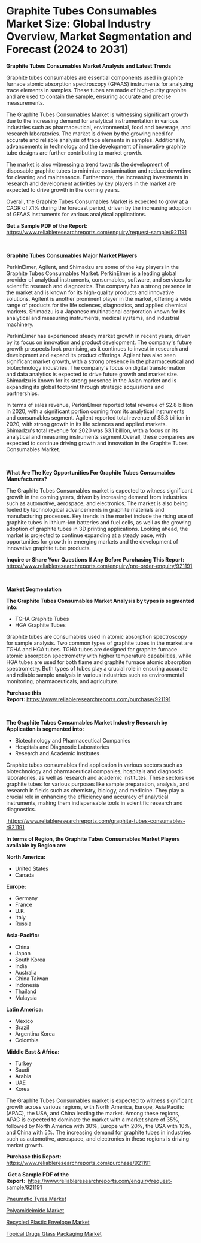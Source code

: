 <p><h1>Graphite Tubes Consumables Market Size: Global Industry Overview, Market Segmentation and Forecast (2024 to 2031)</h1></p><p><strong>Graphite Tubes Consumables Market Analysis and Latest Trends</strong></p>
<p><p>Graphite tubes consumables are essential components used in graphite furnace atomic absorption spectroscopy (GFAAS) instruments for analyzing trace elements in samples. These tubes are made of high-purity graphite and are used to contain the sample, ensuring accurate and precise measurements.</p><p>The Graphite Tubes Consumables Market is witnessing significant growth due to the increasing demand for analytical instrumentation in various industries such as pharmaceutical, environmental, food and beverage, and research laboratories. The market is driven by the growing need for accurate and reliable analysis of trace elements in samples. Additionally, advancements in technology and the development of innovative graphite tube designs are further contributing to market growth.</p><p>The market is also witnessing a trend towards the development of disposable graphite tubes to minimize contamination and reduce downtime for cleaning and maintenance. Furthermore, the increasing investments in research and development activities by key players in the market are expected to drive growth in the coming years.</p><p>Overall, the Graphite Tubes Consumables Market is expected to grow at a CAGR of 7.1% during the forecast period, driven by the increasing adoption of GFAAS instruments for various analytical applications.</p></p>
<p><strong>Get a Sample PDF of the Report:&nbsp;</strong> <a href="https://www.reliableresearchreports.com/enquiry/request-sample/921191">https://www.reliableresearchreports.com/enquiry/request-sample/921191</a></p>
<p>&nbsp;</p>
<p><strong>Graphite Tubes Consumables Major Market Players</strong></p>
<p><p>PerkinElmer, Agilent, and Shimadzu are some of the key players in the Graphite Tubes Consumables Market. PerkinElmer is a leading global provider of analytical instruments, consumables, software, and services for scientific research and diagnostics. The company has a strong presence in the market and is known for its high-quality products and innovative solutions. Agilent is another prominent player in the market, offering a wide range of products for the life sciences, diagnostics, and applied chemical markets. Shimadzu is a Japanese multinational corporation known for its analytical and measuring instruments, medical systems, and industrial machinery.</p><p>PerkinElmer has experienced steady market growth in recent years, driven by its focus on innovation and product development. The company's future growth prospects look promising, as it continues to invest in research and development and expand its product offerings. Agilent has also seen significant market growth, with a strong presence in the pharmaceutical and biotechnology industries. The company's focus on digital transformation and data analytics is expected to drive future growth and market size. Shimadzu is known for its strong presence in the Asian market and is expanding its global footprint through strategic acquisitions and partnerships.</p><p>In terms of sales revenue, PerkinElmer reported total revenue of $2.8 billion in 2020, with a significant portion coming from its analytical instruments and consumables segment. Agilent reported total revenue of $5.3 billion in 2020, with strong growth in its life sciences and applied markets. Shimadzu's total revenue for 2020 was $3.1 billion, with a focus on its analytical and measuring instruments segment.Overall, these companies are expected to continue driving growth and innovation in the Graphite Tubes Consumables Market.</p></p>
<p>&nbsp;</p>
<p><strong>What Are The Key Opportunities For Graphite Tubes Consumables Manufacturers?</strong></p>
<p><p>The Graphite Tubes Consumables market is expected to witness significant growth in the coming years, driven by increasing demand from industries such as automotive, aerospace, and electronics. The market is also being fueled by technological advancements in graphite materials and manufacturing processes. Key trends in the market include the rising use of graphite tubes in lithium-ion batteries and fuel cells, as well as the growing adoption of graphite tubes in 3D printing applications. Looking ahead, the market is projected to continue expanding at a steady pace, with opportunities for growth in emerging markets and the development of innovative graphite tube products.</p></p>
<p><strong>Inquire or Share Your Questions If Any Before Purchasing This Report:</strong> <a href="https://www.reliableresearchreports.com/enquiry/pre-order-enquiry/921191">https://www.reliableresearchreports.com/enquiry/pre-order-enquiry/921191</a></p>
<p>&nbsp;</p>
<p><strong>Market Segmentation</strong></p>
<p><strong>The Graphite Tubes Consumables Market Analysis by types is segmented into:</strong></p>
<p><ul><li>TGHA Graphite Tubes</li><li>HGA Graphite Tubes</li></ul></p>
<p><p>Graphite tubes are consumables used in atomic absorption spectroscopy for sample analysis. Two common types of graphite tubes in the market are TGHA and HGA tubes. TGHA tubes are designed for graphite furnace atomic absorption spectrometry with higher temperature capabilities, while HGA tubes are used for both flame and graphite furnace atomic absorption spectrometry. Both types of tubes play a crucial role in ensuring accurate and reliable sample analysis in various industries such as environmental monitoring, pharmaceuticals, and agriculture.</p></p>
<p><strong>Purchase this Report:&nbsp;</strong><a href="https://www.reliableresearchreports.com/purchase/921191">https://www.reliableresearchreports.com/purchase/921191</a></p>
<p>&nbsp;</p>
<p><strong>The Graphite Tubes Consumables Market Industry Research by Application is segmented into:</strong></p>
<p><ul><li>Biotechnology and Pharmaceutical Companies</li><li>Hospitals and Diagnostic Laboratories</li><li>Research and Academic Institutes</li></ul></p>
<p><p>Graphite tubes consumables find application in various sectors such as biotechnology and pharmaceutical companies, hospitals and diagnostic laboratories, as well as research and academic institutes. These sectors use graphite tubes for various purposes like sample preparation, analysis, and research in fields such as chemistry, biology, and medicine. They play a crucial role in enhancing the efficiency and accuracy of analytical instruments, making them indispensable tools in scientific research and diagnostics.</p></p>
<p><a href="https://www.reliableresearchreports.com/graphite-tubes-consumables-r921191">&nbsp;https://www.reliableresearchreports.com/graphite-tubes-consumables-r921191</a></p>
<p><strong>In terms of Region, the Graphite Tubes Consumables Market Players available by Region are:</strong></p>
<p>
    <p> <strong> North America: </strong>
        <ul>
            <li>United States</li>
            <li>Canada</li>
        </ul>
        </p> 
    <p> <strong> Europe: </strong>
        <ul>
            <li>Germany</li>
            <li>France</li>
            <li>U.K.</li>
            <li>Italy</li>
            <li>Russia</li>
        </ul>
        </p> 
    <p> <strong> Asia-Pacific: </strong>
        <ul>
            <li>China</li>
            <li>Japan</li>
            <li>South Korea</li>
            <li>India</li>
            <li>Australia</li>
            <li>China Taiwan</li>
            <li>Indonesia</li>
            <li>Thailand</li>
            <li>Malaysia</li>
        </ul>
        </p> 
    <p> <strong> Latin America: </strong>
        <ul>
            <li>Mexico</li>
            <li>Brazil</li>
            <li>Argentina Korea</li>
            <li>Colombia</li>
        </ul>
        </p> 
    <p> <strong> Middle East & Africa: </strong>
        <ul>
            <li>Turkey</li>
            <li>Saudi</li>
            <li>Arabia</li>
            <li>UAE</li>
            <li>Korea</li>
        </ul>
    </p>
    </p>
<p><p>The Graphite Tubes Consumables market is expected to witness significant growth across various regions, with North America, Europe, Asia Pacific (APAC), the USA, and China leading the market. Among these regions, APAC is expected to dominate the market with a market share of 35%, followed by North America with 30%, Europe with 20%, the USA with 10%, and China with 5%. The increasing demand for graphite tubes in industries such as automotive, aerospace, and electronics in these regions is driving market growth.</p></p>
<p><strong>Purchase this Report: </strong><a href="https://www.reliableresearchreports.com/purchase/921191">https://www.reliableresearchreports.com/purchase/921191</a></p>
<p>&nbsp;<strong>Get a Sample PDF of the Report:&nbsp;&nbsp;</strong><a href="https://www.reliableresearchreports.com/enquiry/request-sample/921191">https://www.reliableresearchreports.com/enquiry/request-sample/921191</a></p>
<p><strong></strong></p>
<p><p><a href="https://github.com/LeilaniWyman2021/Market-Research-Report-List-1/blob/main/pneumatic-tyres-market.md">Pneumatic Tyres Market</a></p><p><a href="https://github.com/NikolasKirlin2023/Market-Research-Report-List-1/blob/main/polyamideimide-market.md">Polyamideimide Market</a></p><p><a href="https://www.linkedin.com/pulse/analyzing-recycled-plastic-envelope-market-global-industry-perspective-eoj4e">Recycled Plastic Envelope Market</a></p><p><a href="https://www.linkedin.com/pulse/topical-drugs-glass-packaging-market-size-outlook-forecast-vwkif">Topical Drugs Glass Packaging Market</a></p></p>